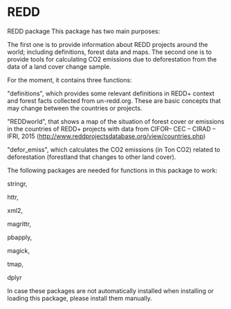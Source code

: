 # REDD
REDD package 
This package has two main purposes:

The first one is to provide information about REDD projects around the world; including definitions, forest data and maps. 
The second one is to provide tools for calculating CO2 emissions due to deforestation from the data of a land cover change sample. 



For the moment, it contains three functions: 

"definitions", which provides some relevant definitions in REDD+ context and forest facts collected from un-redd.org. These are basic concepts that may change between the countries or projects.

"REDDworld", that shows a map of the situation of forest cover or emissions in the countries of REDD+ projects with data from  CIFOR– CEC – CIRAD – IFRI, 2015 (http://www.reddprojectsdatabase.org/view/countries.php)

"defor_emiss", which calculates the CO2 emissions (in Ton CO2) related to deforestation (forestland that changes to other land cover).



The following packages are needed for functions in this package to work:

stringr,
 
 httr, 
 
 xml2, 
  
 magrittr, 
 
 pbapply, 
 
 magick,
 
 tmap,
 
 dplyr

In case these packages are not automatically installed when installing or loading this package, please install them manually.
